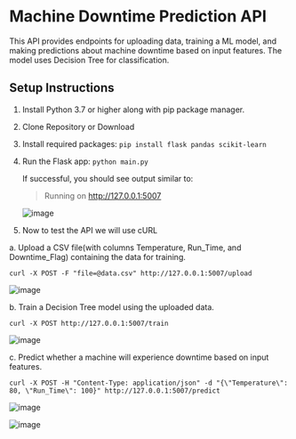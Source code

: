 # Machine Downtime Prediction API
This API provides endpoints for uploading data, training a ML model, and making predictions about machine downtime based on input features. The model uses Decision Tree for classification.
## Setup Instructions
1. Install Python 3.7 or higher along with pip package manager.
2. Clone Repository or Download
3. Install required packages:
   ```pip install flask pandas scikit-learn```
4. Run the Flask app:
   ```python main.py```
   
   If successful, you should see output similar to:
   > Running on http://127.0.0.1:5007
   
   ![image](https://github.com/user-attachments/assets/64601dee-9814-4d94-bba9-d74758d56746)

5.  Now to test the API we will use cURL
  
   a. Upload a CSV file(with columns Temperature, Run_Time, and Downtime_Flag) containing the data for training.

   ```curl -X POST -F "file=@data.csv" http://127.0.0.1:5007/upload```

  ![image](https://github.com/user-attachments/assets/ab77e404-6127-4a5e-aff0-8ac026d1a396)
  
  b. Train a Decision Tree model using the uploaded data.
  
  ```curl -X POST http://127.0.0.1:5007/train```
  
  ![image](https://github.com/user-attachments/assets/9bdfd672-2017-4a82-baf9-1a9cae465821)

  c. Predict whether a machine will experience downtime based on input features.
  
  ```curl -X POST -H "Content-Type: application/json" -d "{\"Temperature\": 80, \"Run_Time\": 100}" http://127.0.0.1:5007/predict```
  
  ![image](https://github.com/user-attachments/assets/1a1e2e3f-9ca8-4330-a5c4-8396ca8ab8b8)

  ![image](https://github.com/user-attachments/assets/2f3eb6ae-4e9d-41ce-ac1c-d88f8b59a7a4)


